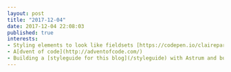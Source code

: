 ```yaml
---
layout: post
title: "2017-12-04"
date: 2017-12-04 22:08:03
published: true
interests:
- Styling elements to look like fieldsets [https://codepen.io/claireparker/pen/wPOJVp](https://codepen.io/claireparker/pen/wPOJVp)
- A[dvent of code](http://adventofcode.com/)
- Building a [styleguide for this blog](/styleguide) with Astrum and building up the courage to eventually redesign it
---
```

